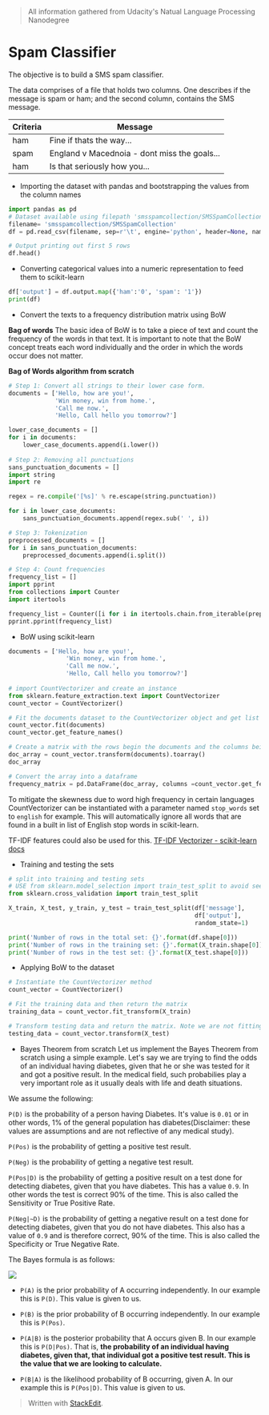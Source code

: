 > All information gathered from Udacity's Natual Language Processing Nanodegree

# Spam Classifier
The objective is to build a SMS spam classifier.

The data comprises of a file that holds two columns. One describes if the message is spam or ham; and the second column, contains the SMS message.

Criteria| Message
-------- | -----
ham| Fine if thats the way...
spam | England v Macednoia - dont miss the goals...
ham | Is that seriously how you...

- Importing the dataset with pandas and bootstrapping the values from the column names

```python
import pandas as pd
# Dataset available using filepath 'smsspamcollection/SMSSpamCollection'
filename= 'smsspamcollection/SMSSpamCollection'
df = pd.read_csv(filename, sep=r'\t', engine='python', header=None, names=['output', 'message'])

# Output printing out first 5 rows
df.head()
```
- Converting categorical values into a numeric representation to feed them to scikit-learn

```python
df['output'] = df.output.map({'ham':'0', 'spam': '1'}) 
print(df)
```
- Convert the texts to a frequency distribution matrix using BoW

**Bag of words**
The basic idea of BoW is to take a piece of text and count the frequency of the words in that text. It is important to note that the BoW concept treats each word individually and the order in which the words occur does not matter.

**Bag of Words algorithm from scratch**
```python
# Step 1: Convert all strings to their lower case form.
documents = ['Hello, how are you!',
             'Win money, win from home.',
             'Call me now.',
             'Hello, Call hello you tomorrow?']

lower_case_documents = []
for i in documents:
    lower_case_documents.append(i.lower())
    
# Step 2: Removing all punctuations
sans_punctuation_documents = []
import string
import re

regex = re.compile('[%s]' % re.escape(string.punctuation))

for i in lower_case_documents:
    sans_punctuation_documents.append(regex.sub(' ', i))

# Step 3: Tokenization
preprocessed_documents = []
for i in sans_punctuation_documents:
    preprocessed_documents.append(i.split())

# Step 4: Count frequencies
frequency_list = []
import pprint
from collections import Counter
import itertools

frequency_list = Counter([i for i in itertools.chain.from_iterable(preprocessed_documents)])
pprint.pprint(frequency_list)
```

- BoW using scikit-learn

```python
documents = ['Hello, how are you!',
                'Win money, win from home.',
                'Call me now.',
                'Hello, Call hello you tomorrow?']
                
# import CountVectorizer and create an instance
from sklearn.feature_extraction.text import CountVectorizer
count_vector = CountVectorizer()

# Fit the documents dataset to the CountVectorizer object and get list of categorized features.
count_vector.fit(documents)
count_vector.get_feature_names()

# Create a matrix with the rows begin the documents and the columns being each word. The row, column values will have the frequency of occurrence of the word in the denoted document
doc_array = count_vector.transform(documents).toarray()
doc_array

# Convert the array into a dataframe
frequency_matrix = pd.DataFrame(doc_array, columns =count_vector.get_feature_names())
```
To mitigate the skewness due to word high frequency in certain languages CountVectorizer can be instantiated with a parameter named `stop_words` set to `english` for example. This will automatically ignore all words that are found in a built in list of English stop words in scikit-learn.

TF-IDF features could also be used for this. [TF-IDF Vectorizer - scikit-learn docs](https://scikit-learn.org/stable/modules/generated/sklearn.feature_extraction.text.TfidfVectorizer.html#sklearn.feature_extraction.text.TfidfVectorizer)

- Training and testing the sets

```python
# split into training and testing sets
# USE from sklearn.model_selection import train_test_split to avoid seeing deprecation warning.
from sklearn.cross_validation import train_test_split

X_train, X_test, y_train, y_test = train_test_split(df['message'], 
                                                    df['output'], 
                                                    random_state=1)

print('Number of rows in the total set: {}'.format(df.shape[0]))
print('Number of rows in the training set: {}'.format(X_train.shape[0]))
print('Number of rows in the test set: {}'.format(X_test.shape[0]))
```

- Applying BoW to the dataset

```python
# Instantiate the CountVectorizer method
count_vector = CountVectorizer()

# Fit the training data and then return the matrix
training_data = count_vector.fit_transform(X_train)

# Transform testing data and return the matrix. Note we are not fitting the testing data into the CountVectorizer()
testing_data = count_vector.transform(X_test)
```

- Bayes Theorem from scratch
Let us implement the Bayes Theorem from scratch using a simple example. Let's say we are trying to find the odds of an individual having diabetes, given that he or she was tested for it and got a positive result. In the medical field, such probabilies play a very important role as it usually deals with life and death situations.

We assume the following:

`P(D)`  is the probability of a person having Diabetes. It's value is  `0.01`  or in other words, 1% of the general population has diabetes(Disclaimer: these values are assumptions and are not reflective of any medical study).

`P(Pos)`  is the probability of getting a positive test result.

`P(Neg)`  is the probability of getting a negative test result.

`P(Pos|D)`  is the probability of getting a positive result on a test done for detecting diabetes, given that you have diabetes. This has a value  `0.9`. In other words the test is correct 90% of the time. This is also called the Sensitivity or True Positive Rate.

`P(Neg|~D)`  is the probability of getting a negative result on a test done for detecting diabetes, given that you do not have diabetes. This also has a value of  `0.9`  and is therefore correct, 90% of the time. This is also called the Specificity or True Negative Rate.

The Bayes formula is as follows:

![](https://view989a0867.udacity-student-workspaces.com/notebooks/images/bayes_formula.png)

-   `P(A)`  is the prior probability of A occurring independently. In our example this is  `P(D)`. This value is given to us.
    
-   `P(B)`  is the prior probability of B occurring independently. In our example this is  `P(Pos)`.
    
-   `P(A|B)`  is the posterior probability that A occurs given B. In our example this is  `P(D|Pos)`. That is,  **the probability of an individual having diabetes, given that, that individual got a positive test result. This is the value that we are looking to calculate.**
    
-   `P(B|A)`  is the likelihood probability of B occurring, given A. In our example this is  `P(Pos|D)`. This value is given to us.

> Written with [StackEdit](https://stackedit.io/).
<!--stackedit_data:
eyJoaXN0b3J5IjpbNjU2ODM2ODA3LDE3MzU0NDcwMDcsODI1OT
gyNjU4LDE1MDUyMzkwMTNdfQ==
-->